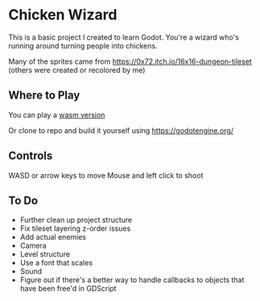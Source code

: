# Chicken Wizard

This is a basic project I created to learn Godot. You're a wizard who's running around turning people into chickens.

Many of the sprites came from https://0x72.itch.io/16x16-dungeon-tileset (others were created or recolored by me)

## Where to Play

You can play a [wasm version](https://c-werner.github.io/chicken-wizard/)

Or clone to repo and build it yourself using https://godotengine.org/

## Controls
WASD or arrow keys to move
Mouse and left click to shoot


## To Do

- Further clean up project structure
- Fix tileset layering z-order issues
- Add actual enemies
- Camera
- Level structure
- Use a font that scales
- Sound
- Figure out if there's a better way to handle callbacks to objects that have been free'd in GDScript


